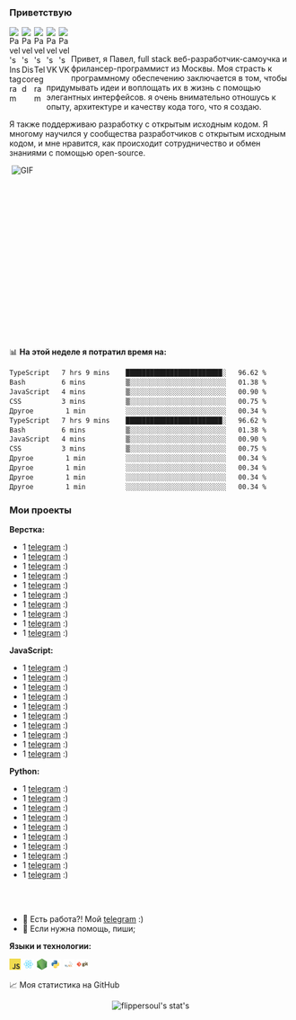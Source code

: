 ### Приветствую
<a href="https://www.instagram.com/skvortsovpav/">
  <img align="left" alt="Pavel's Instagram" width="22px" src="https://raw.githubusercontent.com/hussainweb/hussainweb/main/icons/instagram.png" />
</a>
<a href="https://discordapp.com/users/694561171986186330/">
  <img align="left" alt="Pavel's Discord" width="22px" src="https://raw.githubusercontent.com/peterthehan/peterthehan/master/assets/discord.svg" />
</a>
<a href="https://t.me/ricardosql" target="_blank">
      <img align="left" alt="Pavel's Telegram" width="22px"
src="https://cdn-icons-png.flaticon.com/512/2111/2111646.png" />
</a>
<a href="https://vk.com/sergeevmaximus" target="_blank">
      <img align="left" alt="Pavel's VK" width="22px"
src="https://cdn-icons-png.flaticon.com/512/145/145813.png" />
</a>
<a href="https://vk.com/sergeevmaximus" target="_blank">
      <img align="left" alt="Pavel's VK" width="22px"
src="https://cdn-icons-png.flaticon.com/512/145/145813.png" />
</a>

<br />
<br />

Привет, я Павел, full stack веб-разработчик-самоучка и фрилансер-программист из Москвы. Моя страсть к программному обеспечению заключается в том, чтобы придумывать идеи и воплощать их в жизнь с помощью элегантных интерфейсов. я очень внимательно отношусь к опыту, архитектуре и качеству кода того, что я создаю.

Я также поддерживаю разработку с открытым исходным кодом. Я многому научился у сообщества разработчиков с открытым исходным кодом, и мне нравится, как происходит сотрудничество и обмен знаниями с помощью open-source.

  <img align="right" alt="GIF" src="https://github.com/abhisheknaiidu/abhisheknaiidu/blob/master/code.gif?raw=true" width="500" height="322" />

📊 **На этой неделе я потратил время на:**
<!--START_SECTION:waka-->

```txt
TypeScript   7 hrs 9 mins    ████████████████████████░   96.62 %
Bash         6 mins          ▒░░░░░░░░░░░░░░░░░░░░░░░░   01.38 %
JavaScript   4 mins          ▒░░░░░░░░░░░░░░░░░░░░░░░░   00.90 %
CSS          3 mins          ▒░░░░░░░░░░░░░░░░░░░░░░░░   00.75 %
Другое        1 min          ░░░░░░░░░░░░░░░░░░░░░░░░░   00.34 %
TypeScript   7 hrs 9 mins    ████████████████████████░   96.62 %
Bash         6 mins          ▒░░░░░░░░░░░░░░░░░░░░░░░░   01.38 %
JavaScript   4 mins          ▒░░░░░░░░░░░░░░░░░░░░░░░░   00.90 %
CSS          3 mins          ▒░░░░░░░░░░░░░░░░░░░░░░░░   00.75 %
Другое        1 min          ░░░░░░░░░░░░░░░░░░░░░░░░░   00.34 %
Другое        1 min          ░░░░░░░░░░░░░░░░░░░░░░░░░   00.34 %
Другое        1 min          ░░░░░░░░░░░░░░░░░░░░░░░░░   00.34 %
Другое        1 min          ░░░░░░░░░░░░░░░░░░░░░░░░░   00.34 %
```

<!--END_SECTION:waka-->

### Мои проекты

**Верстка:** 

- 1  [telegram](https://t.me/ricardosql) :)
- 1  [telegram](https://t.me/ricardosql) :)
- 1  [telegram](https://t.me/ricardosql) :)
- 1  [telegram](https://t.me/ricardosql) :)
- 1  [telegram](https://t.me/ricardosql) :)
- 1  [telegram](https://t.me/ricardosql) :)
- 1  [telegram](https://t.me/ricardosql) :)
- 1  [telegram](https://t.me/ricardosql) :)
- 1  [telegram](https://t.me/ricardosql) :)
- 1  [telegram](https://t.me/ricardosql) :)

**JavaScript:** 

- 1  [telegram](https://t.me/ricardosql) :)
- 1  [telegram](https://t.me/ricardosql) :)
- 1  [telegram](https://t.me/ricardosql) :)
- 1  [telegram](https://t.me/ricardosql) :)
- 1  [telegram](https://t.me/ricardosql) :)
- 1  [telegram](https://t.me/ricardosql) :)
- 1  [telegram](https://t.me/ricardosql) :)
- 1  [telegram](https://t.me/ricardosql) :)
- 1  [telegram](https://t.me/ricardosql) :)
- 1  [telegram](https://t.me/ricardosql) :)

**Python:** 

- 1  [telegram](https://t.me/ricardosql) :)
- 1  [telegram](https://t.me/ricardosql) :)
- 1  [telegram](https://t.me/ricardosql) :)
- 1  [telegram](https://t.me/ricardosql) :)
- 1  [telegram](https://t.me/ricardosql) :)
- 1  [telegram](https://t.me/ricardosql) :)
- 1  [telegram](https://t.me/ricardosql) :)
- 1  [telegram](https://t.me/ricardosql) :)
- 1  [telegram](https://t.me/ricardosql) :)
- 1  [telegram](https://t.me/ricardosql) :)

<br />
<br />

- 💼 Есть работа?! Мой [telegram](https://t.me/ricardosql) :)
- 💬 Если нужна помощь, пиши;

**Языки и технологии:**  

<code><img height="20" src="https://raw.githubusercontent.com/github/explore/80688e429a7d4ef2fca1e82350fe8e3517d3494d/topics/javascript/javascript.png"></code>
<code><img height="20" src="https://raw.githubusercontent.com/github/explore/80688e429a7d4ef2fca1e82350fe8e3517d3494d/topics/react/react.png"></code>
<code><img height="20" src="https://raw.githubusercontent.com/github/explore/80688e429a7d4ef2fca1e82350fe8e3517d3494d/topics/nodejs/nodejs.png"></code>
<code><img height="20" src="https://raw.githubusercontent.com/github/explore/80688e429a7d4ef2fca1e82350fe8e3517d3494d/topics/python/python.png"></code>
<code><img height="20" src="https://raw.githubusercontent.com/github/explore/80688e429a7d4ef2fca1e82350fe8e3517d3494d/topics/mysql/mysql.png"></code>
<code><img height="20" src="https://raw.githubusercontent.com/github/explore/80688e429a7d4ef2fca1e82350fe8e3517d3494d/topics/git/git.png"></code>

📈 Моя статистика на GitHub

<p align="center"> <img src="https://github-readme-stats.vercel.app/api?username=flippersoul&show_icons=true&theme=gotham" alt="flippersoul's stat's" />



